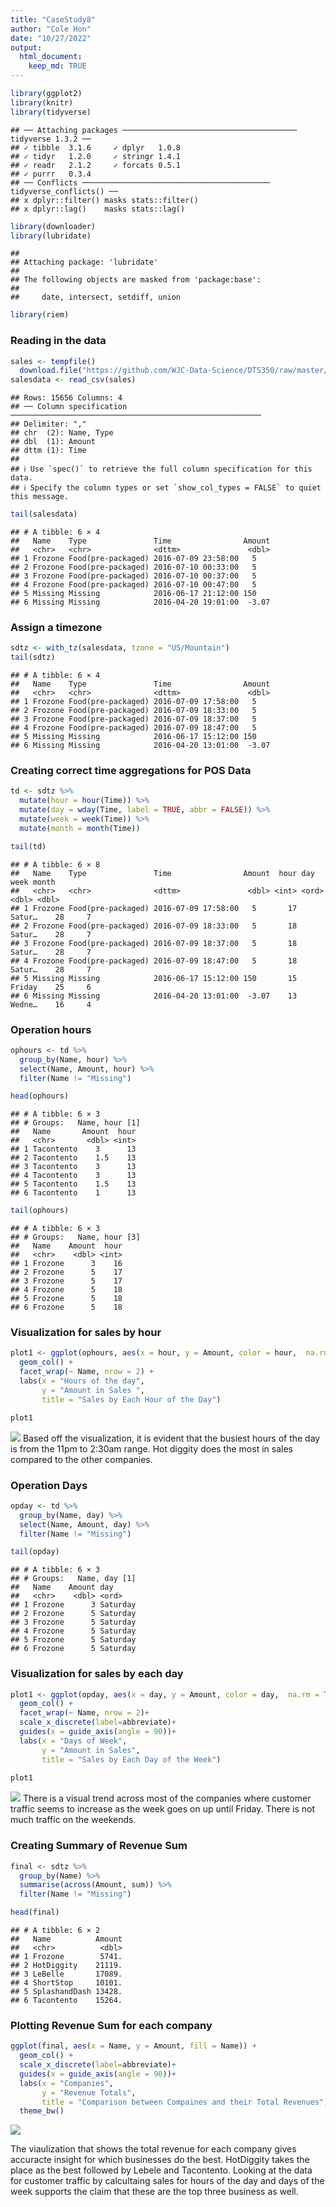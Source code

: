 ```yaml
---
title: "CaseStudy8"
author: "Cole Hon"
date: "10/27/2022"
output:
  html_document:
    keep_md: TRUE
---
```






```r
library(ggplot2)
library(knitr)
library(tidyverse)
```

```
## ── Attaching packages ─────────────────────────────────────── tidyverse 1.3.2 ──
## ✓ tibble  3.1.6     ✓ dplyr   1.0.8
## ✓ tidyr   1.2.0     ✓ stringr 1.4.1
## ✓ readr   2.1.2     ✓ forcats 0.5.1
## ✓ purrr   0.3.4     
## ── Conflicts ────────────────────────────────────────── tidyverse_conflicts() ──
## x dplyr::filter() masks stats::filter()
## x dplyr::lag()    masks stats::lag()
```

```r
library(downloader)
library(lubridate)
```

```
## 
## Attaching package: 'lubridate'
## 
## The following objects are masked from 'package:base':
## 
##     date, intersect, setdiff, union
```

```r
library(riem)
```

### Reading in the data

```r
sales <- tempfile()
  download.file("https://github.com/WJC-Data-Science/DTS350/raw/master/sales.csv", sales,   mode = "wb")
salesdata <- read_csv(sales)
```

```
## Rows: 15656 Columns: 4
## ── Column specification ────────────────────────────────────────────────────────
## Delimiter: ","
## chr  (2): Name, Type
## dbl  (1): Amount
## dttm (1): Time
## 
## ℹ Use `spec()` to retrieve the full column specification for this data.
## ℹ Specify the column types or set `show_col_types = FALSE` to quiet this message.
```

```r
tail(salesdata)
```

```
## # A tibble: 6 × 4
##   Name    Type               Time                Amount
##   <chr>   <chr>              <dttm>               <dbl>
## 1 Frozone Food(pre-packaged) 2016-07-09 23:58:00   5   
## 2 Frozone Food(pre-packaged) 2016-07-10 00:33:00   5   
## 3 Frozone Food(pre-packaged) 2016-07-10 00:37:00   5   
## 4 Frozone Food(pre-packaged) 2016-07-10 00:47:00   5   
## 5 Missing Missing            2016-06-17 21:12:00 150   
## 6 Missing Missing            2016-04-20 19:01:00  -3.07
```


### Assign a timezone

```r
sdtz <- with_tz(salesdata, tzone = "US/Mountain")
tail(sdtz)
```

```
## # A tibble: 6 × 4
##   Name    Type               Time                Amount
##   <chr>   <chr>              <dttm>               <dbl>
## 1 Frozone Food(pre-packaged) 2016-07-09 17:58:00   5   
## 2 Frozone Food(pre-packaged) 2016-07-09 18:33:00   5   
## 3 Frozone Food(pre-packaged) 2016-07-09 18:37:00   5   
## 4 Frozone Food(pre-packaged) 2016-07-09 18:47:00   5   
## 5 Missing Missing            2016-06-17 15:12:00 150   
## 6 Missing Missing            2016-04-20 13:01:00  -3.07
```


### Creating correct time aggregations for POS Data

```r
td <- sdtz %>%
  mutate(hour = hour(Time)) %>%
  mutate(day = wday(Time, label = TRUE, abbr = FALSE)) %>%
  mutate(week = week(Time)) %>%
  mutate(month = month(Time))

tail(td)
```

```
## # A tibble: 6 × 8
##   Name    Type               Time                Amount  hour day     week month
##   <chr>   <chr>              <dttm>               <dbl> <int> <ord>  <dbl> <dbl>
## 1 Frozone Food(pre-packaged) 2016-07-09 17:58:00   5       17 Satur…    28     7
## 2 Frozone Food(pre-packaged) 2016-07-09 18:33:00   5       18 Satur…    28     7
## 3 Frozone Food(pre-packaged) 2016-07-09 18:37:00   5       18 Satur…    28     7
## 4 Frozone Food(pre-packaged) 2016-07-09 18:47:00   5       18 Satur…    28     7
## 5 Missing Missing            2016-06-17 15:12:00 150       15 Friday    25     6
## 6 Missing Missing            2016-04-20 13:01:00  -3.07    13 Wedne…    16     4
```


### Operation hours

```r
ophours <- td %>%
  group_by(Name, hour) %>%
  select(Name, Amount, hour) %>%
  filter(Name != "Missing")

head(ophours)
```

```
## # A tibble: 6 × 3
## # Groups:   Name, hour [1]
##   Name       Amount  hour
##   <chr>       <dbl> <int>
## 1 Tacontento    3      13
## 2 Tacontento    1.5    13
## 3 Tacontento    3      13
## 4 Tacontento    3      13
## 5 Tacontento    1.5    13
## 6 Tacontento    1      13
```

```r
tail(ophours)
```

```
## # A tibble: 6 × 3
## # Groups:   Name, hour [3]
##   Name    Amount  hour
##   <chr>    <dbl> <int>
## 1 Frozone      3    16
## 2 Frozone      5    17
## 3 Frozone      5    17
## 4 Frozone      5    18
## 5 Frozone      5    18
## 6 Frozone      5    18
```

### Visualization for sales by hour

```r
plot1 <- ggplot(ophours, aes(x = hour, y = Amount, color = hour,  na.rm = TRUE)) +
  geom_col() +
  facet_wrap(~ Name, nrow = 2) +
  labs(x = "Hours of the day",
       y = "Amount in Sales ",
       title = "Sales by Each Hour of the Day") 

plot1
```

![](CaseStudy8_files/figure-html/unnamed-chunk-6-1.png)<!-- -->
Based off the visualization, it is evident that the busiest hours of the day is from the 11pm to 2:30am range. Hot diggity does the most in sales compared to the other companies. 


### Operation Days

```r
opday <- td %>%
  group_by(Name, day) %>%
  select(Name, Amount, day) %>%
  filter(Name != "Missing")

tail(opday)
```

```
## # A tibble: 6 × 3
## # Groups:   Name, day [1]
##   Name    Amount day     
##   <chr>    <dbl> <ord>   
## 1 Frozone      3 Saturday
## 2 Frozone      5 Saturday
## 3 Frozone      5 Saturday
## 4 Frozone      5 Saturday
## 5 Frozone      5 Saturday
## 6 Frozone      5 Saturday
```



### Visualization for sales by each day

```r
plot1 <- ggplot(opday, aes(x = day, y = Amount, color = day,  na.rm = TRUE)) +
  geom_col() +
  facet_wrap(~ Name, nrow = 2)+
  scale_x_discrete(label=abbreviate)+
  guides(x = guide_axis(angle = 90))+
  labs(x = "Days of Week",
       y = "Amount in Sales",
       title = "Sales by Each Day of the Week") 
  
plot1
```

![](CaseStudy8_files/figure-html/unnamed-chunk-8-1.png)<!-- -->
There is a visual trend across most of the companies where customer traffic seems to increase as the week goes on up until Friday. There is not much traffic on the weekends. 


### Creating Summary of Revenue Sum

```r
final <- sdtz %>%
  group_by(Name) %>%
  summarise(across(Amount, sum)) %>%
  filter(Name != "Missing")

head(final)
```

```
## # A tibble: 6 × 2
##   Name          Amount
##   <chr>          <dbl>
## 1 Frozone        5741.
## 2 HotDiggity    21119.
## 3 LeBelle       17089.
## 4 ShortStop     10101.
## 5 SplashandDash 13428.
## 6 Tacontento    15264.
```


### Plotting Revenue Sum for each company

```r
ggplot(final, aes(x = Name, y = Amount, fill = Name)) +
  geom_col() +
  scale_x_discrete(label=abbreviate)+
  guides(x = guide_axis(angle = 90))+
  labs(x = "Companies",
       y = "Revenue Totals",
       title = "Comparison between Compaines and their Total Revenues") +
  theme_bw()
```

![](CaseStudy8_files/figure-html/unnamed-chunk-10-1.png)<!-- -->

The viaulization that shows the total revenue for each company gives accuracte insight for which businesses do the best. HotDiggity takes the place as the best followed by Lebele and Tacontento. Looking at the data for customer traffic by calcultaing sales for hours of the day and days of the week supports the claim that these are the top three business as well.


